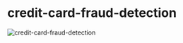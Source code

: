 # credit-card-fraud-detection

![credit-card-fraud-detection](https://github.com/user-attachments/assets/1d969e18-4589-48be-a38e-99ef338ad5d0)
